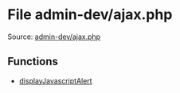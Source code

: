 File admin-dev/ajax.php
=========

Source: [admin-dev/ajax.php](https://github.com/PrestaShop/PrestaShop/blob/1.5.0.17/admin-dev/ajax.php)



Functions
---------

* [displayJavascriptAlert](function.displayJavascriptAlert.md)
